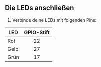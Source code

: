## Die LEDs anschließen

1. Verbinde deine LEDs mit folgenden Pins:

| LED  | GPIO-Stift |
| ---- |:----------:|
| Rot  |     22     |
| Gelb |     27     |
| Grün |     17     |
